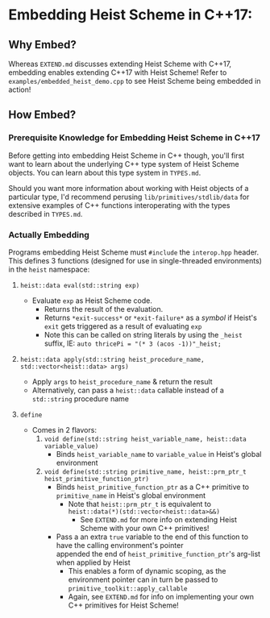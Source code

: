 # Embedding Heist Scheme in C++17:

## Why Embed?

Whereas `EXTEND.md` discusses extending Heist Scheme with C++17, embedding enables 
extending C++17 with Heist Scheme! Refer to `examples/embedded_heist_demo.cpp` to see
Heist Scheme being embedded in action!




## How Embed?

### Prerequisite Knowledge for Embedding Heist Scheme in C++17

Before getting into embedding Heist Scheme in C++ though, you'll first want to learn 
about the underlying C++ type system of Heist Scheme objects. You can learn about this 
type system in `TYPES.md`. 

Should you want more information about working with Heist objects of a particular type, 
I'd recommend perusing `lib/primitives/stdlib/data` for extensive examples of C++ 
functions interoperating with the types described in `TYPES.md`.


### Actually Embedding

Programs embedding Heist Scheme must `#include` the `interop.hpp` header.<br>
This defines 3 functions (designed for use in single-threaded environments) in the `heist` namespace:

1. `heist::data eval(std::string exp)`
   * Evaluate `exp` as Heist Scheme code.
     - Returns the result of the evaluation.
     - Returns `*exit-success*` or `*exit-failure*` as a _symbol_ if Heist's `exit` gets
       triggered as a result of evaluating `exp`
     - Note this can be called on string literals by using the `_heist` suffix, IE:
       `auto thricePi = "(* 3 (acos -1))"_heist;`

2. `heist::data apply(std::string heist_procedure_name, std::vector<heist::data> args)`
   * Apply `args` to `heist_procedure_name` & return the result
   * Alternatively, can pass a `heist::data` callable instead of a `std::string` procedure name

3. `define`
   * Comes in 2 flavors:
     1. `void define(std::string heist_variable_name, heist::data variable_value)`
        * Binds `heist_variable_name` to `variable_value` in Heist's global environment
     2. `void define(std::string primitive_name, heist::prm_ptr_t heist_primitive_function_ptr)`
        * Binds `heist_primitive_function_ptr` as a C++ primitive to `primitive_name` in Heist's
          global environment
          - Note that `heist::prm_ptr_t` is equivalent to `heist::data(*)(std::vector<heist::data>&&)`
            * See `EXTEND.md` for more info on extending Heist Scheme with your own C++ primitives!
        * Pass a an extra `true` variable to the end of this function to have the calling environment's pointer<br>
          appended the end of `heist_primitive_function_ptr`'s arg-list when applied by Heist
          - This enables a form of dynamic scoping, as the environment pointer can in turn be passed
            to `primitive_toolkit::apply_callable`
          - Again, see `EXTEND.md` for info on implementing your own C++ primitives for Heist Scheme!
